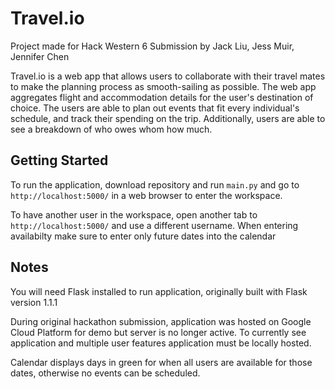 # Travel.io
Project made for Hack Western 6 Submission by Jack Liu, Jess Muir, Jennifer Chen

Travel.io is a web app that allows users to collaborate with their travel mates to make the planning process as smooth-sailing as possible.
The web app aggregates flight and accommodation details for the user's destination of choice. The users are able to plan out events that fit every individual's schedule, and track their spending on the trip. Additionally, users are able to see a breakdown of who owes whom how much.


## Getting Started

To run the application, download repository and run ```main.py``` and go to ```http://localhost:5000/``` in a web browser to enter the workspace. 

To have another user in the workspace, open another tab to ```http://localhost:5000/``` and use a different username. When entering availabilty make sure to enter only future dates into the calendar


## Notes

You will need Flask installed to run application, originally built with Flask version 1.1.1

During original hackathon submission, application was hosted on Google Cloud Platform for demo but server is no longer active. To currently see application and multiple user features application must be locally hosted.

Calendar displays days in green for when all users are available for those dates, otherwise no events can be scheduled.

